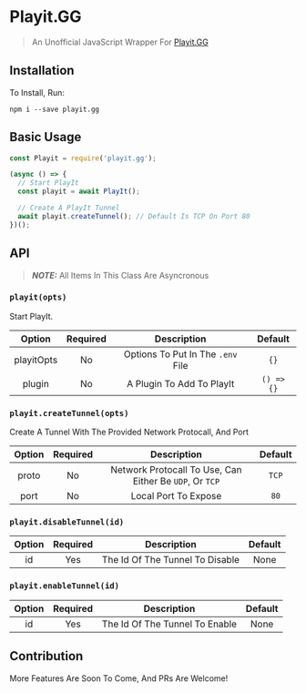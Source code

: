 # Playit.GG

> An Unofficial JavaScript Wrapper For [Playit.GG](https://playit.gg/)

## Installation

To Install, Run:

```
npm i --save playit.gg
```

## Basic Usage

```js
const Playit = require('playit.gg');

(async () => {
  // Start PlayIt
  const playit = await PlayIt();

  // Create A PlayIt Tunnel
  await playit.createTunnel(); // Default Is TCP On Port 80
})();
```

## API

> **_NOTE:_** All Items In This Class Are Asyncronous

### `playit(opts)`

Start PlayIt.

|   Option   | Required |            Description            |  Default   |
| :--------: | :------: | :-------------------------------: | :--------: |
| playitOpts |    No    | Options To Put In The `.env` File |    `{}`    |
|   plugin   |    No    |     A Plugin To Add To PlayIt     | `() => {}` |

### `playit.createTunnel(opts)`

Create A Tunnel With The Provided Network Protocall, And Port

| Option | Required |                       Description                       | Default |
| :----: | :------: | :-----------------------------------------------------: | :-----: |
| proto  |    No    | Network Protocall To Use, Can Either Be `UDP`, Or `TCP` |  `TCP`  |
|  port  |    No    |                  Local Port To Expose                   |  `80`   |

### `playit.disableTunnel(id)`

| Option | Required |           Description           | Default |
| :----: | :------: | :-----------------------------: | :-----: |
|   id   |   Yes    | The Id Of The Tunnel To Disable |  None   |

### `playit.enableTunnel(id)`

| Option | Required |          Description           | Default |
| :----: | :------: | :----------------------------: | :-----: |
|   id   |   Yes    | The Id Of The Tunnel To Enable |  None   |

## Contribution

More Features Are Soon To Come, And PRs Are Welcome!
